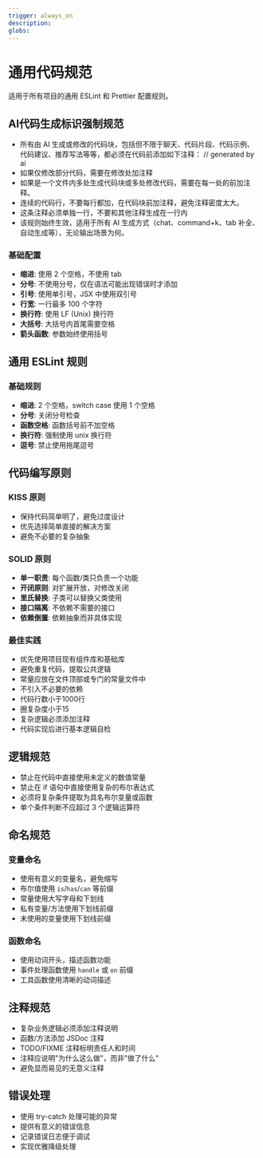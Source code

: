 ```yaml
---
trigger: always_on
description:
globs:
---
```


# 通用代码规范

适用于所有项目的通用 ESLint 和 Prettier 配置规则。

## AI代码生成标识强制规范

- 所有由 AI 生成或修改的代码块，包括但不限于聊天、代码片段、代码示例、代码建议、推荐写法等等，都必须在代码前添加如下注释： // generated by ai
- 如果仅修改部分代码，需要在修改处加注释
- 如果是一个文件内多处生成代码块或多处修改代码，需要在每一处的前加注释。
- 连续的代码行，不要每行都加，在代码块前加注释，避免注释密度太大。
- 这条注释必须单独一行，不要和其他注释生成在一行内
- 该规则始终生效，适用于所有 AI 生成方式（chat、command+k、tab 补全、自动生成等），无论输出场景为何。

### 基础配置

- **缩进**: 使用 2 个空格，不使用 tab
- **分号**: 不使用分号，仅在语法可能出现错误时才添加
- **引号**: 使用单引号，JSX 中使用双引号
- **行宽**: 一行最多 100 个字符
- **换行符**: 使用 LF (Unix) 换行符
- **大括号**: 大括号内首尾需要空格
- **箭头函数**: 参数始终使用括号

## 通用 ESLint 规则

### 基础规则

- **缩进**: 2 个空格，switch case 使用 1 个空格
- **分号**: 关闭分号检查
- **函数空格**: 函数括号前不加空格
- **换行符**: 强制使用 unix 换行符
- **逗号**: 禁止使用拖尾逗号

## 代码编写原则

### KISS 原则

- 保持代码简单明了，避免过度设计
- 优先选择简单直接的解决方案
- 避免不必要的复杂抽象

### SOLID 原则

- **单一职责**: 每个函数/类只负责一个功能
- **开闭原则**: 对扩展开放，对修改关闭
- **里氏替换**: 子类可以替换父类使用
- **接口隔离**: 不依赖不需要的接口
- **依赖倒置**: 依赖抽象而非具体实现

### 最佳实践

- 优先使用项目现有组件库和基础库
- 避免重复代码，提取公共逻辑
- 常量应放在文件顶部或专门的常量文件中
- 不引入不必要的依赖
- 代码行数小于1000行
- 圈复杂度小于15
- 复杂逻辑必须添加注释
- 代码实现后进行基本逻辑自检

## 逻辑规范

- 禁止在代码中直接使用未定义的数值常量
- 禁止在 if 语句中直接使用复杂的布尔表达式
- 必须将复杂条件提取为具名布尔变量或函数
- 单个条件判断不应超过 3 个逻辑运算符

## 命名规范

### 变量命名

- 使用有意义的变量名，避免缩写
- 布尔值使用 `is`/`has`/`can` 等前缀
- 常量使用大写字母和下划线
- 私有变量/方法使用下划线前缀
- 未使用的变量使用下划线前缀

### 函数命名

- 使用动词开头，描述函数功能
- 事件处理函数使用 `handle` 或 `on` 前缀
- 工具函数使用清晰的动词描述

## 注释规范

- 复杂业务逻辑必须添加注释说明
- 函数/方法添加 JSDoc 注释
- TODO/FIXME 注释标明责任人和时间
- 注释应说明"为什么这么做"，而非"做了什么"
- 避免显而易见的无意义注释

## 错误处理

- 使用 try-catch 处理可能的异常
- 提供有意义的错误信息
- 记录错误日志便于调试
- 实现优雅降级处理
